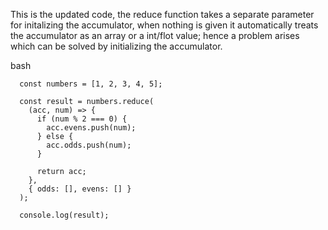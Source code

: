 This is the updated code, the reduce function takes a separate parameter for initalizing the accumulator, when nothing is given it automatically treats the accumulator as an array or a int/flot value; hence a problem arises which can be solved by initializing the accumulator.

  
  bash
  ```
    const numbers = [1, 2, 3, 4, 5];
    
    const result = numbers.reduce(
      (acc, num) => {
        if (num % 2 === 0) {
          acc.evens.push(num);
        } else {
          acc.odds.push(num);
        }
    
        return acc;
      },
      { odds: [], evens: [] }
    );
    
    console.log(result);


